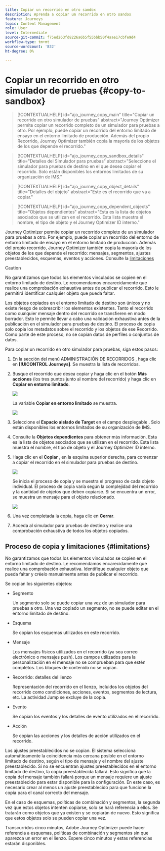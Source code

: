 ```yaml
---
title: Copiar un recorrido en otro sandox
description: Aprenda a copiar un recorrido en otro sandox
feature: Journeys
topic: Content Management
role: User
level: Intermediate
source-git-commit: f75ed263fd8226a6b5f55bbb50f4aae17cbfe9d4
workflow-type: tm+mt
source-wordcount: '832'
ht-degree: 0%

---
```


# Copiar un recorrido en otro simulador de pruebas {#copy-to-sandbox}

>[!CONTEXTUALHELP]
>id="ajo_journey_copy_main"
>title="Copiar un recorrido en otro simulador de pruebas"
>abstract="Journey Optimizer permite copiar un recorrido completo de un simulador para pruebas a otro. Por ejemplo, puede copiar un recorrido del entorno limitado de ensayo en el entorno limitado de producción. Además del propio Recorrido, Journey Optimizer también copia la mayoría de los objetos de los que depende el recorrido."

>[!CONTEXTUALHELP]
>id="ajo_journey_copy_sandbox_details"
>title="Detalles del Simulador para pruebas"
>abstract="Seleccione el simulador para pruebas de destino en el que desea copiar el recorrido. Solo están disponibles los entornos limitados de su organización de IMS."

>[!CONTEXTUALHELP]
>id="ajo_journey_copy_object_details"
>title="Detalles del objeto"
>abstract="Este es el recorrido que va a copiar."

>[!CONTEXTUALHELP]
>id="ajo_journey_copy_dependent_objects"
>title="Objetos dependientes"
>abstract="Esta es la lista de objetos asociados que se utilizan en el recorrido. Esta lista muestra el nombre, el tipo de objeto y el Journey Optimizer ID interno."

Journey Optimizer permite copiar un recorrido completo de un simulador para pruebas a otro. Por ejemplo, puede copiar un recorrido del entorno de entorno limitado de ensayo en el entorno limitado de producción. Además del propio recorrido, Journey Optimizer también copia la mayoría de los objetos de los que depende el recorrido: mensajes, segmentos, ajustes preestablecidos, esquemas, eventos y acciones. Consulte la [limitaciones](../building-journeys/copy-to-sandbox.md#limitations)

>[!CAUTION]
>
>No garantizamos que todos los elementos vinculados se copien en el entorno limitado de destino. Le recomendamos encarecidamente que realice una comprobación exhaustiva antes de publicar el recorrido. Esto le permitirá identificar cualquier objeto que pueda faltar.

Los objetos copiados en el entorno limitado de destino son únicos y no existe riesgo de sobrescribir los elementos existentes. Tanto el recorrido como cualquier mensaje dentro del recorrido se transfieren en modo borrador. Esto le permite llevar a cabo una validación exhaustiva antes de la publicación en el simulador para pruebas de destino. El proceso de copia solo copia los metadatos sobre el recorrido y los objetos de ese Recorrido. Como parte de este proceso, no se copian datos de perfiles o conjuntos de datos.

Para copiar un recorrido en otro simulador para pruebas, siga estos pasos:

1. En la sección del menú ADMINISTRACIÓN DE RECORRIDOS , haga clic en **[!UICONTROL Journeys]**. Se muestra la lista de recorridos.

2. Busque el recorrido que desea copiar y haga clic en el botón **Más acciones** (los tres puntos junto al nombre del recorrido) y haga clic en **Copiar en entorno limitado**.

   ![](assets/copy-sandbox1.png)

   La variable **Copiar en entorno limitado** se muestra.

   ![](assets/copy-sandbox2.png)

3. Seleccione el **Espacio aislado de Target** en el campo desplegable . Solo están disponibles los entornos limitados de su organización de IMS.

4. Consulte la **Objetos dependientes** para obtener más información. Esta es la lista de objetos asociados que se utilizan en el recorrido. Esta lista muestra el nombre, el tipo de objeto y el Journey Optimizer ID interno.

5. Haga clic en el **Copiar** , en la esquina superior derecha, para comenzar a copiar el recorrido en el simulador para pruebas de destino.

   ![](assets/copy-sandbox3.png)

   Se inicia el proceso de copia y se muestra el progreso de cada objeto individual. El proceso de copia varía según la complejidad del recorrido y la cantidad de objetos que deben copiarse. Si se encuentra un error, se muestra un mensaje para el objeto relacionado.

   ![](assets/copy-sandbox4.png)

6. Una vez completada la copia, haga clic en **Cerrar**.

7. Acceda al simulador para pruebas de destino y realice una comprobación exhaustiva de todos los objetos copiados.

## Proceso de copia y limitaciones {#limitations}

No garantizamos que todos los elementos vinculados se copien en el entorno limitado de destino. Le recomendamos encarecidamente que realice una comprobación exhaustiva. Identifique cualquier objeto que pueda faltar y créelo manualmente antes de publicar el recorrido.

Se copian los siguientes objetos:

* Segmento

   Un segmento solo se puede copiar una vez de un simulador para pruebas a otro. Una vez copiado un segmento, no se puede editar en el entorno limitado de destino.

* Esquema

   Se copian los esquemas utilizados en este recorrido.

* Mensaje

   Los mensajes físicos utilizados en el recorrido (ya sea correo electrónico o mensajes push). Los campos utilizados para la personalización en el mensaje no se comprueban para que estén completos. Los bloques de contenido no se copian.

* Recorrido: detalles del lienzo

   Representación del recorrido en el lienzo, incluidos los objetos del recorrido como condiciones, acciones, eventos, segmentos de lectura, etc. La actividad Jump se excluye de la copia.

* Evento

   Se copian los eventos y los detalles de evento utilizados en el recorrido.

* Acción

   Se copian las acciones y los detalles de acción utilizados en el recorrido.

Los ajustes preestablecidos no se copian. El sistema selecciona automáticamente la coincidencia más cercana posible en el entorno limitado de destino, según el tipo de mensaje y el nombre del ajuste preestablecido. Si no se encuentran ajustes preestablecidos en el entorno limitado de destino, la copia preestablecida fallará. Esto significa que la copia del mensaje también fallará porque un mensaje requiere un ajuste preestablecido para estar disponible para la configuración. En este caso, es necesario crear al menos un ajuste preestablecido para que funcione la copia para el canal correcto del mensaje.

En el caso de esquemas, políticas de combinación y segmentos, la segunda vez que estos objetos intenten copiarse, solo se hará referencia a ellos. Se tratarán como objetos que ya existen y se copiarán de nuevo. Esto significa que estos objetos solo se pueden copiar una vez.

Transcurridos cinco minutos, Adobe Journey Optimizer puede hacer referencia a esquemas, políticas de combinación y segmentos sin que aparezca un error en el lienzo. Espere cinco minutos y estas referencias estarán disponibles.


